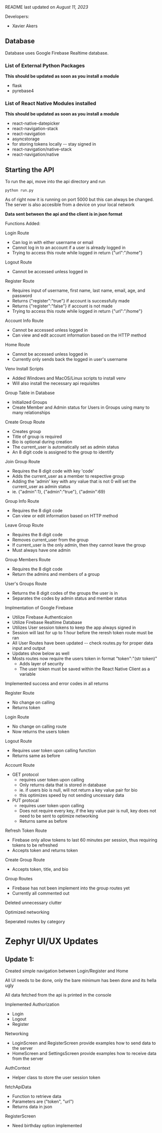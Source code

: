 README last updated on *August 11, 2023*

Developers:
- Xavier Akers

## Database
Database uses Google Firebase Realtime database.

### List of External Python Packages
**This should be updated as soon as you install a module**
- flask
- pyrebase4


### List of React Native Modules installed
**This should be updated as soon as you install a module**
- react-native-datepicker
- react-navigation-stack
- react-navigation
- asyncstorage
 - for storing tokens locally --  stay signed in
- react-navigation/native-stack
- react-navigation/native

## Starting the API
To run the api, move into the api directory and run
```
python run.py
```
As of right now it is running on port 5000 but this can always be changed.
The server is also accesible from a device on your local network

**Data sent between the api and the client is in json format**

Functions Added:

Login Route
- Can log in with either username or email
- Cannot log in to an account if a user is already logged in
- Trying to access this route while logged in return {"url":"/home"}

Logout Route
- Cannot be accessed unless logged in

Register Route
- Requires input of username, first name, last name, email, age, and password
- Returns {"register":"true"} if account is successfully made
- Returns {"register":"false"} if account is not made
- Trying to access this route while logged in return {"url":"/home"}

Account Info Route
- Cannot be accessed unless logged in
- Can view and edit account information based on the HTTP method

Home Route
- Cannot be accessed unless logged in
- Currently only sends back the logged in user's username


Venv Install Scripts
- Added Windows and MacOS/Linux scripts to install venv
- Will also install the necessary api requisites

Group Table in Database
- Initialized Groups
- Create Member and Admin status for Users in Groups using many to many relationships

Create Group Route
- Creates group
- Title of group is required
- Bio is optional during creation
- The current_user is automatically set as admin status
- An 8 digit code is assigned to the group to identify

Join Group Route
- Requires the 8 digit code with key 'code'
- Adds the current_user as a member to respective group
- Adding the 'admin' key with any value that is not 0 will set the current_user as admin status
- ie. {"admin":1}, {"admin":"true"}, {"admin":69}

Group Info Route
- Requires the 8 digit code
- Can view or edit information based on HTTP method

Leave Group Route
- Requires the 8 digit code
- Removes current_user from the group
- If current_user is the only admin, then they cannot leave the group
- Must always have one admin

Group Members Route
- Requires the 8 digit code
- Return the admins and members of a group

User's Groups Route
- Returns the 8 digit codes of the groups the user is in
- Separates the codes by admin status and member status

Implmentation of Google Firebase
- Utilize Firebase Authenticaion
- Utilize Firebase Realtime Database
- Utilizes User session tokens to keep the app always signed in
- Session will last for up to 1 hour before the reresh token route must be ran
- All User Routes have been updated -- check routes.py for proper data input and output
- Updates show below as well
- Mosts routes now require the users token in format "token":"(str token)"
  - Adds layer of security
  - The user token must be saved within the React Native Client as a variable

Implemented success and error codes in all returns

Register Route
- No change on calling
- Returns token

Login Route
- No change on calling route
- Now returns the users token

Logout Route
- Requires user token upon calling function
- Returns same as before

Account Route
- GET protocol
  - requires user token upon calling
  - Only returns data that is stored in database
  - ie. if users bio is null, will not return a key value pair for bio
  - this optimizes speed by not sending uncessary data
- PUT protocal
  - requires user token upon calling
  - Does not require every key, if the key value pair is null, key does not need to be sent to optimize networking
  - Returns same as before

Refresh Token Route
- Firebase only allow tokens to last 60 minutes per session, thus requiring tokens to be refreshed
- Accepts token and returns token

Create Group Route
- Accepts token, title, and bio


Group Routes
- Firebase has not been implement into the group routes yet
- Currently all commented out

Deleted unnecessary clutter

Optimized networking

Seperated routes by category

# Zephyr UI/UX Updates

## Update 1:
Created simple navigation between Login/Register and Home

All UI needs to be done, only the bare minimum has been done and its hella ugly

All data fetched from the api is printed in the console

Implemented Authorization
- Login
- Logout
- Register

Networking
- LoginScreen and RegisterScreen provide examples how to send data to the server
- HomeScreen and SettingsScreen provide examples how to receive data from the server

AuthContext
- Helper class to store the user session token

fetchApiData
- Function to retrieve data
- Parameters are ("token", "url")
- Returns data in json

RegisterScreen
- Need birthday option implemented
